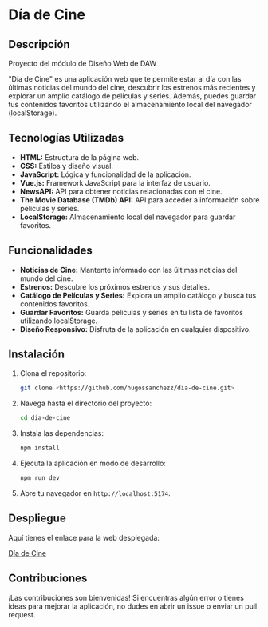 # Día de Cine

## Descripción
Proyecto del módulo de Diseño Web de DAW

"Día de Cine" es una aplicación web que te permite estar al día con las últimas noticias del mundo del cine, descubrir los estrenos más recientes y explorar un amplio catálogo de películas y series. Además, puedes guardar tus contenidos favoritos utilizando el almacenamiento local del navegador (localStorage).

## Tecnologías Utilizadas

* **HTML:** Estructura de la página web.
* **CSS:** Estilos y diseño visual.
* **JavaScript:** Lógica y funcionalidad de la aplicación.
* **Vue.js:** Framework JavaScript para la interfaz de usuario.
* **NewsAPI:** API para obtener noticias relacionadas con el cine.
* **The Movie Database (TMDb) API:** API para acceder a información sobre películas y series.
* **LocalStorage:** Almacenamiento local del navegador para guardar favoritos.

## Funcionalidades

* **Noticias de Cine:** Mantente informado con las últimas noticias del mundo del cine.
* **Estrenos:** Descubre los próximos estrenos y sus detalles.
* **Catálogo de Películas y Series:** Explora un amplio catálogo y busca tus contenidos favoritos.
* **Guardar Favoritos:** Guarda películas y series en tu lista de favoritos utilizando localStorage.
* **Diseño Responsivo:** Disfruta de la aplicación en cualquier dispositivo.

## Instalación

1.  Clona el repositorio:

    ```bash
    git clone <https://github.com/hugossanchezz/dia-de-cine.git>
    ```

2.  Navega hasta el directorio del proyecto:

    ```bash
    cd dia-de-cine
    ```

3.  Instala las dependencias:

    ```bash
    npm install
    ```

4.  Ejecuta la aplicación en modo de desarrollo:

    ```bash
    npm run dev
    ```

5.  Abre tu navegador en `http://localhost:5174`.

## Despliegue


Aquí tienes el enlace para la web desplegada:

[Día de Cine](https://dia-de-cine.netlify.app/)

## Contribuciones

¡Las contribuciones son bienvenidas! Si encuentras algún error o tienes ideas para mejorar la aplicación, no dudes en abrir un issue o enviar un pull request.